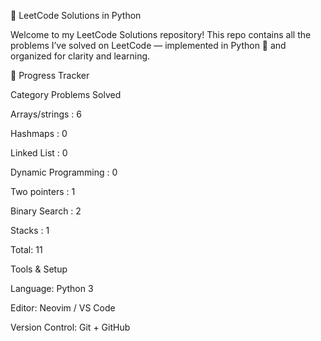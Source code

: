 🧠 LeetCode Solutions in Python

Welcome to my LeetCode Solutions repository!
This repo contains all the problems I’ve solved on LeetCode
 — implemented in Python 🐍 and organized for clarity and learning.


🏁 Progress Tracker

Category	Problems Solved

Arrays/strings :	6

Hashmaps : 0

Linked List :	0

Dynamic Programming :	0

Two pointers : 1

Binary Search : 2

Stacks : 1

Total: 11

Tools & Setup

Language: Python 3

Editor: Neovim / VS Code

Version Control: Git + GitHub
